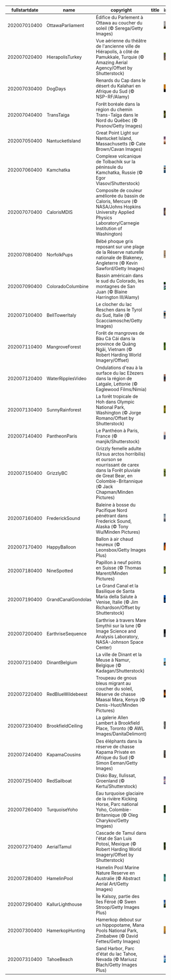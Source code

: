 |fullstartdate|name|copyright|title|image|
|--|--|--|--|--|
202007010400|OttawaParliament|Édifice du Parlement à Ottawa au coucher du soleil (© Serega/Getty Images)||![](/fr-CA/2020/07/202007010400OttawaParliament.jpg)|
202007020400|HierapolisTurkey|Vue aérienne du théâtre de l'ancienne ville de Hiérapolis, à côté de Pamukkale, Turquie (© Amazing Aerial Agency/Offset by Shutterstock)||![](/fr-CA/2020/07/202007020400HierapolisTurkey.jpg)|
202007030400|DogDays|Renards du Cap dans le désert du Kalahari en Afrique du Sud (© NSP-RF/Alamy)||![](/fr-CA/2020/07/202007030400DogDays.jpg)|
202007040400|TransTaiga|Forêt boréale dans la région du chemin Trans-Taïga dans le Nord du Québec (© Posnov/Getty Images)||![](/fr-CA/2020/07/202007040400TransTaiga.jpg)|
202007050400|NantucketIsland|Great Point Light sur Nantucket Island, Massachusetts (© Cate Brown/Cavan Images)||![](/fr-CA/2020/07/202007050400NantucketIsland.jpg)|
202007060400|Kamchatka|Complexe volcanique de Tolbachik sur la péninsule du Kamchatka, Russie (© Egor Vlasov/Shutterstock)||![](/fr-CA/2020/07/202007060400Kamchatka.jpg)|
202007070400|CalorisMDIS|Composite de couleur améliorée du bassin de Caloris, Mercure (© NASA/Johns Hopkins University Applied Physics Laboratory/Carnegie Institution of Washington)||![](/fr-CA/2020/07/202007070400CalorisMDIS.jpg)|
202007080400|NorfolkPups|Bébé phoque gris reposant sur une plage de la Réserve naturelle nationale de Blakeney, Angleterre (© Kevin Sawford/Getty Images)||![](/fr-CA/2020/07/202007080400NorfolkPups.jpg)|
202007090400|ColoradoColumbine|Bassin américain dans le sud du Colorado, les montagnes de San Juan (© Blaine Harrington III/Alamy)||![](/fr-CA/2020/07/202007090400ColoradoColumbine.jpg)|
202007100400|BellTowerItaly|Le clocher du lac Reschen dans le Tyrol du Sud, Italie (© Scacciamosche/Getty Images)||![](/fr-CA/2020/07/202007100400BellTowerItaly.jpg)|
202007110400|MangroveForest|Forêt de mangroves de Bàu Cá Cái dans la province de Quảng Ngãi, Vietnam (© Robert Harding World Imagery/Offset)||![](/fr-CA/2020/07/202007110400MangroveForest.jpg)|
202007120400|WaterRipplesVideo|Ondulations d'eau à la surface du lac Ežezers dans la région de Latgale, Lettonie (© Eaglewood Films/Nimia)||![](/fr-CA/2020/07/202007120400WaterRipplesVideo.jpg)|
202007130400|SunnyRainforest|La forêt tropicale de Hoh dans Olympic National Park, Washington (© Jorge Romano/Offset by Shutterstock)||![](/fr-CA/2020/07/202007130400SunnyRainforest.jpg)|
202007140400|PantheonParis|Le Panthéon à Paris, France (© manjik/Shutterstock)||![](/fr-CA/2020/07/202007140400PantheonParis.jpg)|
202007150400|GrizzlyBC|Grizzly femelle adulte (Ursus arctos horribilis) et ourson se nourrissant de carex dans la Forêt pluviale de Great Bear, en Colombie-Britannique (© Jack Chapman/Minden Pictures)||![](/fr-CA/2020/07/202007150400GrizzlyBC.jpg)|
202007160400|FrederickSound|Baleine à bosse du Pacifique Nord pénétrant dans Frederick Sound, Alaska (© Tony Wu/Minden Pictures)||![](/fr-CA/2020/07/202007160400FrederickSound.jpg)|
202007170400|HappyBalloon|Ballon à air chaud heureux (© Leonsbox/Getty Images Plus)||![](/fr-CA/2020/07/202007170400HappyBalloon.jpg)|
202007180400|NineSpotted|Papillon à neuf points en Suisse (© Thomas Marent/Minden Pictures)||![](/fr-CA/2020/07/202007180400NineSpotted.jpg)|
202007190400|GrandCanalGondolas|Le Grand Canal et la Basilique de Santa Maria della Salute à Venise, Italie (© Jim Richardson/Offset by Shutterstock)||![](/fr-CA/2020/07/202007190400GrandCanalGondolas.jpg)|
202007200400|EarthriseSequence|Earthrise à travers Mare Smythii sur la lune (© Image Science and Analysis Laboratory, NASA-Johnson Space Center)||![](/fr-CA/2020/07/202007200400EarthriseSequence.jpg)|
202007210400|DinantBelgium|La ville de Dinant et la Meuse à Namur, Belgique (© Kadagan/Shutterstock)||![](/fr-CA/2020/07/202007210400DinantBelgium.jpg)|
202007220400|RedBlueWildebeest|Troupeau de gnous bleus migrant au coucher du soleil, Réserve de chasse Maasai Mara, Kenya (© Denis-Huot/Minden Pictures)||![](/fr-CA/2020/07/202007220400RedBlueWildebeest.jpg)|
202007230400|BrookfieldCeiling|La galerie Allen Lambert à Brookfield Place, Toronto (© AWL Images/DanitaDelimont)||![](/fr-CA/2020/07/202007230400BrookfieldCeiling.jpg)|
202007240400|KapamaCousins|Des éléphants dans la réserve de chasse Kapama Private en Afrique du Sud (© Simon Eeman/Getty Images)||![](/fr-CA/2020/07/202007240400KapamaCousins.jpg)|
202007250400|RedSailboat|Disko Bay, Ilulissat, Groenland (© Kertu/Shutterstock)||![](/fr-CA/2020/07/202007250400RedSailboat.jpg)|
202007260400|TurquoiseYoho|Eau turquoise glaciaire de la rivière Kicking Horse, Parc national Yoho, Colombie-Britannique (© Oleg Charykov/Getty Imgaes)||![](/fr-CA/2020/07/202007260400TurquoiseYoho.jpg)|
202007270400|AerialTamul|Cascade de Tamul dans l'état de San Luis Potosí, Mexique (© Robert Harding World Imagery/Offset by Shutterstock)||![](/fr-CA/2020/07/202007270400AerialTamul.jpg)|
202007280400|HamelinPool|Hamelin Pool Marine Nature Reserve en Australie (© Abstract Aerial Art/Getty Images)||![](/fr-CA/2020/07/202007280400HamelinPool.jpg)|
202007290400|KallurLighthouse|Île Kalsoy, partie des îles Féroé (© Swen Stroop/Getty Images Plus)||![](/fr-CA/2020/07/202007290400KallurLighthouse.jpg)|
202007300400|HamerkopHunting|Hamerkop debout sur un hippopotame, Mana Pools National Park, Zimbabwe (© David Fettes/Getty Images)||![](/fr-CA/2020/07/202007300400HamerkopHunting.jpg)|
202007310400|TahoeBeach|Sand Harbor, Parc d'état du lac Tahoe, Nevada (© Mariusz Blach/Getty Images Plus)||![](/fr-CA/2020/07/202007310400TahoeBeach.jpg)|
